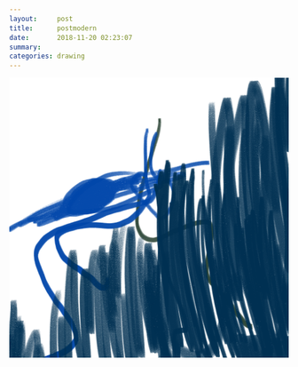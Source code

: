 ```yaml
---
layout:     post
title:      postmodern
date:       2018-11-20 02:23:07
summary:    
categories: drawing
---
```

![postmodern](/images/diary/postmodern.png ".")
